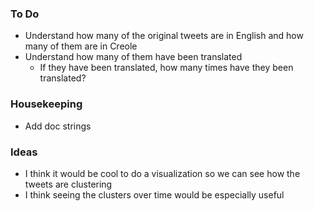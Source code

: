 ### To Do

- Understand how many of the original tweets are in English and how many of them are in Creole
- Understand how many of them have been translated
    - If they have been translated, how many times have they been translated?

### Housekeeping

- Add doc strings

### Ideas

- I think it would be cool to do a visualization so we can see how the tweets are clustering
- I think seeing the clusters over time would be especially useful
